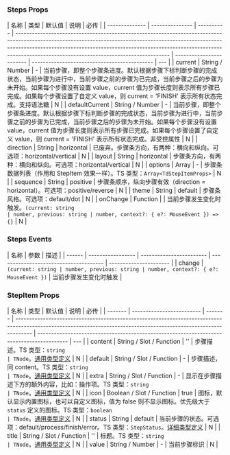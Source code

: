 ### Steps Props

| 名称           | 类型            | 默认值     | 说明                                                                                                                                                                                                                                                                                               | 必传                     |
| -------------- | --------------- | ---------- | -------------------------------------------------------------------------------------------------------------------------------------------------------------------------------------------------------------------------------------------------------------------------------------------------- | ------------------------ | -------------------------------------------- | --- |
| current        | String / Number | -          | 当前步骤，即整个步骤条进度。默认根据步骤下标判断步骤的完成状态，当前步骤为进行中，当前步骤之前的步骤为已完成，当前步骤之后的步骤为未开始。如果每个步骤没有设置 value，current 值为步骤长度则表示所有步骤已完成。如果每个步骤设置了自定义 value，则 current = 'FINISH' 表示所有状态完成。支持语法糖 | N                        |
| defaultCurrent | String / Number | -          | 当前步骤，即整个步骤条进度。默认根据步骤下标判断步骤的完成状态，当前步骤为进行中，当前步骤之前的步骤为已完成，当前步骤之后的步骤为未开始。如果每个步骤没有设置 value，current 值为步骤长度则表示所有步骤已完成。如果每个步骤设置了自定义 value，则 current = 'FINISH' 表示所有状态完成。非受控属性 | N                        |
| direction      | String          | horizontal | 已废弃。步骤条方向，有两种：横向和纵向。可选项：horizontal/vertical                                                                                                                                                                                                                                | N                        |
| layout         | String          | horizontal | 步骤条方向，有两种：横向和纵向。可选项：horizontal/vertical                                                                                                                                                                                                                                        | N                        |
| options        | Array           | -          | 步骤条数据列表（作用和 StepItem 效果一样）。TS 类型：`Array<TdStepItemProps>`                                                                                                                                                                                                                      | N                        |
| sequence       | String          | positive   | 步骤条顺序，纵向步骤有效（direction = horizontal）。可选项：positive/reverse                                                                                                                                                                                                                       | N                        |
| theme          | String          | default    | 步骤条风格。可选项：default/dot                                                                                                                                                                                                                                                                    | N                        |
| onChange       | Function        |            | 当前步骤发生变化时触发。`(current: string                                                                                                                                                                                                                                                          | number, previous: string | number, context?: { e?: MouseEvent }) => {}` | N   |

### Steps Events

| 名称   | 参数              | 描述                     |
| ------ | ----------------- | ------------------------ | -------------------------------------- | ---------------------- |
| change | `(current: string | number, previous: string | number, context?: { e?: MouseEvent })` | 当前步骤发生变化时触发 |

### StepItem Props

| 名称    | 类型                      | 默认值  | 说明                                                                                                                                                               | 必传                                                                                      |
| ------- | ------------------------- | ------- | ------------------------------------------------------------------------------------------------------------------------------------------------------------------ | ----------------------------------------------------------------------------------------- | --- |
| content | String / Slot / Function  | ''      | 步骤描述。TS 类型：`string                                                                                                                                         | TNode`。[通用类型定义](https://github.com/Tencent/tdesign-vue/blob/develop/src/common.ts) | N   |
| default | String / Slot / Function  | -       | 步骤描述，同 content。TS 类型：`string                                                                                                                             | TNode`。[通用类型定义](https://github.com/Tencent/tdesign-vue/blob/develop/src/common.ts) | N   |
| extra   | String / Slot / Function  | -       | 显示在步骤描述下方的额外内容，比如：操作项。TS 类型：`string                                                                                                       | TNode`。[通用类型定义](https://github.com/Tencent/tdesign-vue/blob/develop/src/common.ts) | N   |
| icon    | Boolean / Slot / Function | true    | 图标，默认显示内置图标，也可以自定义图标，值为 false 则不显示图标。优先级大于 `status` 定义的图标。TS 类型：`boolean                                               | TNode`。[通用类型定义](https://github.com/Tencent/tdesign-vue/blob/develop/src/common.ts) | N   |
| status  | String                    | default | 当前步骤的状态。可选项：default/process/finish/error。TS 类型：`StepStatus`。[详细类型定义](https://github.com/Tencent/tdesign-vue/tree/develop/src/steps/type.ts) | N                                                                                         |
| title   | String / Slot / Function  | ''      | 标题。TS 类型：`string                                                                                                                                             | TNode`。[通用类型定义](https://github.com/Tencent/tdesign-vue/blob/develop/src/common.ts) | N   |
| value   | String / Number           | -       | 当前步骤标识                                                                                                                                                       | N                                                                                         |
